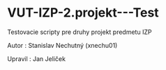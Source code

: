 VUT-IZP-2.projekt---Test
========================

Testovacie scripty pre druhy projekt predmetu IZP

Autor : Stanislav Nechutný (xnechu01)

Upravil : Jan Jeliček

